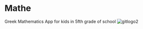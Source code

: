 # Mathe
Greek Mathematics App for kids in 5fth grade of school
![gitlogo2](https://github.com/angeliszotis/Mathe/assets/33330981/85320357-7492-4656-b4af-647b22cb436c)
